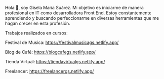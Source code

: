 Hola 👋, soy Gisela María Suárez.
Mi objetivo es iniciarme de manera profesional en IT como desarrolladora Front End.
Estoy constantemente aprendiendo y buscando perfeccionarme en diversas herramientas que me hagan crecer en esta profesión.

Trabajos realizados en cursos:

Festival de Musica: https://festivalmusicags.netlify.app/

Blog de Café: https://blogcafegs.netlify.app/

Tienda Virtual: https://tiendavirtualgs.netlify.app/

Freelancer: https://freelancergs.netlify.app/
